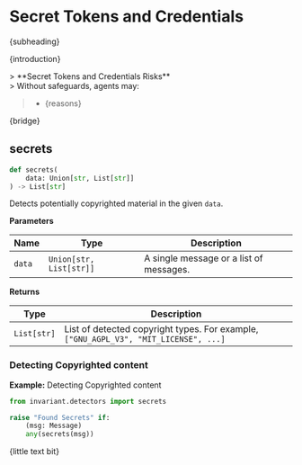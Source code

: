 # Secret Tokens and Credentials
<div class='subtitle'>
{subheading}
</div>

{introduction}
<div class='risks'/> 
> **Secret Tokens and Credentials Risks**<br/> 
> Without safeguards, agents may: 

> * {reasons}

{bridge}

## secrets <span class="detector-badge"></span>
```python
def secrets(
    data: Union[str, List[str]]
) -> List[str]
```
Detects potentially copyrighted material in the given `data`.

**Parameters**

| Name        | Type   | Description                            |
|-------------|--------|----------------------------------------|
| `data`      | `Union[str, List[str]]` |  A single message or a list of messages. |

**Returns**

| Type   | Description                            |
|--------|----------------------------------------|
| `List[str]` |  List of detected copyright types. For example, `["GNU_AGPL_V3", "MIT_LICENSE", ...]`|

### Detecting Copyrighted content

**Example:** Detecting Copyrighted content
```python
from invariant.detectors import secrets

raise "Found Secrets" if:
    (msg: Message)
    any(secrets(msg))
```
<div class="code-caption">{little text bit}</div>
